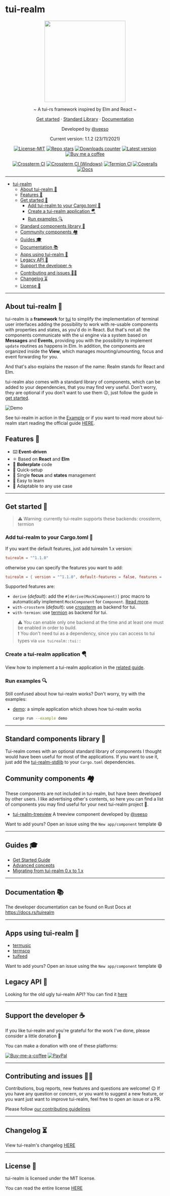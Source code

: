 # tui-realm

<p align="center">
  <img src="docs/images/tui-realm.svg" width="256" height="256" />
</p>

<p align="center">~ A tui-rs framework inspired by Elm and React ~</p>
<p align="center">
  <a href="/docs/get-started.md" target="_blank">Get started</a>
  ·
  <a href="https://github.com/veeso/tui-realm-stdlib" target="_blank">Standard Library</a>
  ·
  <a href="https://docs.rs/tuirealm" target="_blank">Documentation</a>
</p>

<p align="center">Developed by <a href="https://veeso.github.io/" target="_blank">@veeso</a></p>
<p align="center">Current version: 1.1.2 (23/11/2021)</p>

<p align="center">
  <a href="https://opensource.org/licenses/MIT"
    ><img
      src="https://img.shields.io/badge/License-MIT-teal.svg"
      alt="License-MIT"
  /></a>
  <a href="https://github.com/veeso/tui-realm/stargazers"
    ><img
      src="https://img.shields.io/github/stars/veeso/tui-realm.svg"
      alt="Repo stars"
  /></a>
  <a href="https://crates.io/crates/tuirealm"
    ><img
      src="https://img.shields.io/crates/d/tuirealm.svg"
      alt="Downloads counter"
  /></a>
  <a href="https://crates.io/crates/tuirealm"
    ><img
      src="https://img.shields.io/crates/v/tuirealm.svg"
      alt="Latest version"
  /></a>
  <a href="https://www.buymeacoffee.com/veeso">
    <img
      src="https://img.shields.io/badge/Donate-BuyMeACoffee-yellow.svg"
      alt="Buy me a coffee"
  /></a>
</p>
<p align="center">
  <a href="https://github.com/veeso/tui-realm/actions"
    ><img
      src="https://github.com/veeso/tui-realm/workflows/Crossterm/badge.svg"
      alt="Crossterm CI"
  /></a>
  <a href="https://github.com/veeso/tui-realm/actions"
    ><img
      src="https://github.com/veeso/tui-realm/workflows/Crossterm%20%28Windows%29/badge.svg"
      alt="Crossterm CI (Windows)"
  /></a>
  <a href="https://github.com/veeso/tui-realm/actions"
    ><img
      src="https://github.com/veeso/tui-realm/workflows/Termion/badge.svg"
      alt="Termion CI"
  /></a>
  <a href="https://coveralls.io/github/veeso/tui-realm"
    ><img
      src="https://coveralls.io/repos/github/veeso/tui-realm/badge.svg"
      alt="Coveralls"
  /></a>
  <a href="https://docs.rs/tuirealm"
    ><img
      src="https://docs.rs/tuirealm/badge.svg"
      alt="Docs"
  /></a>
</p>

---

- [tui-realm](#tui-realm)
  - [About tui-realm 👑](#about-tui-realm-)
  - [Features 🎁](#features-)
  - [Get started 🏁](#get-started-)
    - [Add tui-realm to your Cargo.toml 🦀](#add-tui-realm-to-your-cargotoml-)
    - [Create a tui-realm application 🪂](#create-a-tui-realm-application-)
    - [Run examples 🔍](#run-examples-)
  - [Standard components library 🎨](#standard-components-library-)
  - [Community components 🏘️](#community-components-️)
  - [Guides 🎓](#guides-)
  - [Documentation 📚](#documentation-)
  - [Apps using tui-realm 🚀](#apps-using-tui-realm-)
  - [Legacy API 📜](#legacy-api-)
  - [Support the developer ☕](#support-the-developer-)
  - [Contributing and issues 🤝🏻](#contributing-and-issues-)
  - [Changelog ⏳](#changelog-)
  - [License 📃](#license-)

---

## About tui-realm 👑

tui-realm is a **framework** for [tui](https://github.com/fdehau/tui-rs) to simplify the implementation of terminal user interfaces adding the possibility to work with re-usable components with properties and states, as you'd do in React. But that's not all: the components communicate with the ui engine via a system based on **Messages** and **Events**, providing you with the possibility to implement `update` routines as happens in Elm. In addition, the components are organized inside the **View**, which manages mounting/umounting, focus and event forwarding for you.

And that's also explains the reason of the name: Realm stands for React and Elm.

tui-realm also comes with a standard library of components, which can be added to your dependencies, that you may find very useful. Don't worry, they are optional if you don't want to use them 😉, just follow the guide in [get started](#get-started-).

![Demo](/docs/images/demo.gif)

See tui-realm in action in the [Example](#run-examples) or if you want to read more about tui-realm start reading the official guide [HERE](docs/en/get-started.md).

## Features 🎁

- ⌨️ **Event-driven**
- ⚛️ Based on **React** and **Elm**
- 🍲 **Boilerplate** code
- 🚀 Quick-setup
- 🎯 Single **focus** and **states** management
- 🙂 Easy to learn
- 🤖 Adaptable to any use case

---

## Get started 🏁

> ⚠️ Warning: currently tui-realm supports these backends: crossterm, termion

### Add tui-realm to your Cargo.toml 🦀

If you want the default features, just add tuirealm 1.x version:

```toml
tuirealm = "^1.1.0"
```

otherwise you can specify the features you want to add:

```toml
tuirealm = { version = "^1.1.0", default-features = false, features = [ "derive", "with-termion" ] }
```

Supported features are:

- `derive` (*default*): add the `#[derive(MockComponent)]` proc macro to automatically implement `MockComponent` for `Component`. [Read more](https://github.com/veeso/tuirealm_derive).
- `with-crossterm` (*default*): use [crossterm](https://github.com/crossterm-rs/crossterm) as backend for tui.
- `with-termion`: use [termion](https://github.com/redox-os/termion) as backend for tui.

> ⚠️ You can enable only one backend at the time and at least one must be enabled in order to build.  
> ❗ You don't need tui as a dependency, since you can access to tui types via `use tuirealm::tui::`

### Create a tui-realm application 🪂

View how to implement a tui-realm application in the [related guide](/docs/en/get-started.md).

### Run examples 🔍

Still confused about how tui-realm works? Don't worry, try with the examples:

- [demo](/examples/demo.rs): a simple application which shows how tui-realm works

    ```sh
    cargo run --example demo
    ```

---

## Standard components library 🎨

Tui-realm comes with an optional standard library of components I thought would have been useful for most of the applications.
If you want to use it, just add the [tui-realm-stdlib](https://github.com/veeso/tui-realm-stdlib) to your `Cargo.toml` dependencies.

## Community components 🏘️

These components are not included in tui-realm, but have been developed by other users. I like advertising other's contents, so here you can find a list of components you may find useful for your next tui-realm project 💜.

- [tui-realm-treeview](https://github.com/veeso/tui-realm-treeview) A treeview component developed by [@veeso](https://github.com/veeso)

Want to add yours? Open an issue using the `New app/component` template 😄

---

## Guides 🎓

- [Get Started Guide](/docs/en/get-started.md)
- [Advanced concepts](/docs/en/advanced.md)
- [Migrating from tui-realm 0.x to 1.x](/docs/en/migrating-legacy.md)

---

## Documentation 📚

The developer documentation can be found on Rust Docs at <https://docs.rs/tuirealm>

---

## Apps using tui-realm 🚀

- [termusic](https://github.com/tramhao/termusic)
- [termscp](https://github.com/veeso/termscp)
- [tuifeed](https://github.com/veeso/tuifeed)

Want to add yours? Open an issue using the `New app/component` template 😄

## Legacy API 📜

Looking for the old ugly tui-realm API? You can find it [here](https://github.com/veeso/tui-realm/tree/legacy)

---

## Support the developer ☕

If you like tui-realm and you're grateful for the work I've done, please consider a little donation 🥳

You can make a donation with one of these platforms:

[![Buy-me-a-coffee](https://img.shields.io/badge/-buy_me_a%C2%A0coffee-gray?style=for-the-badge&logo=buy-me-a-coffee)](https://www.buymeacoffee.com/veeso)
[![PayPal](https://img.shields.io/badge/PayPal-00457C?style=for-the-badge&logo=paypal&logoColor=white)](https://www.paypal.me/chrisintin)

---

## Contributing and issues 🤝🏻

Contributions, bug reports, new features and questions are welcome! 😉
If you have any question or concern, or you want to suggest a new feature, or you want just want to improve tui-realm, feel free to open an issue or a PR.

Please follow [our contributing guidelines](CONTRIBUTING.md)

---

## Changelog ⏳

View tui-realm's changelog [HERE](CHANGELOG.md)

---

## License 📃

tui-realm is licensed under the MIT license.

You can read the entire license [HERE](LICENSE)
